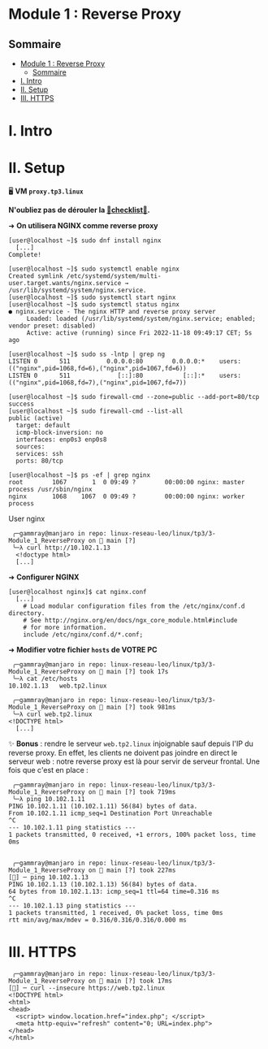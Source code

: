 # Module 1 : Reverse Proxy


## Sommaire

- [Module 1 : Reverse Proxy](#module-1--reverse-proxy)
  - [Sommaire](#sommaire)
- [I. Intro](#i-intro)
- [II. Setup](#ii-setup)
- [III. HTTPS](#iii-https)

# I. Intro

# II. Setup

🖥️ **VM `proxy.tp3.linux`**

**N'oubliez pas de dérouler la [📝**checklist**📝](../../2/README.md#checklist).**

➜ **On utilisera NGINX comme reverse proxy**

```
[user@localhost ~]$ sudo dnf install nginx
  [...]
Complete!
```

```
[user@localhost ~]$ sudo systemctl enable nginx
Created symlink /etc/systemd/system/multi-user.target.wants/nginx.service → /usr/lib/systemd/system/nginx.service.
[user@localhost ~]$ sudo systemctl start nginx
[user@localhost ~]$ sudo systemctl status nginx
● nginx.service - The nginx HTTP and reverse proxy server
     Loaded: loaded (/usr/lib/systemd/system/nginx.service; enabled; vendor preset: disabled)
     Active: active (running) since Fri 2022-11-18 09:49:17 CET; 5s ago
```

```
[user@localhost ~]$ sudo ss -lntp | grep ng
LISTEN 0      511          0.0.0.0:80        0.0.0.0:*    users:(("nginx",pid=1068,fd=6),("nginx",pid=1067,fd=6))
LISTEN 0      511             [::]:80           [::]:*    users:(("nginx",pid=1068,fd=7),("nginx",pid=1067,fd=7))
```

```
[user@localhost ~]$ sudo firewall-cmd --zone=public --add-port=80/tcp
success
[user@localhost ~]$ sudo firewall-cmd --list-all
public (active)
  target: default
  icmp-block-inversion: no
  interfaces: enp0s3 enp0s8
  sources: 
  services: ssh
  ports: 80/tcp
```

```
[user@localhost ~]$ ps -ef | grep nginx
root        1067       1  0 09:49 ?        00:00:00 nginx: master process /usr/sbin/nginx
nginx       1068    1067  0 09:49 ?        00:00:00 nginx: worker process
```
User nginx

```
 ╭─gammray@manjaro in repo: linux-reseau-leo/linux/tp3/3-Module_1_ReverseProxy on  main [?] 
 ╰─λ curl http://10.102.1.13
  <!doctype html>
  [...]
```

➜ **Configurer NGINX**


```
[user@localhost nginx]$ cat nginx.conf 
  [...]
    # Load modular configuration files from the /etc/nginx/conf.d directory.
    # See http://nginx.org/en/docs/ngx_core_module.html#include
    # for more information.
    include /etc/nginx/conf.d/*.conf;
```

➜ **Modifier votre fichier `hosts` de VOTRE PC**

```
 ╭─gammray@manjaro in repo: linux-reseau-leo/linux/tp3/3-Module_1_ReverseProxy on  main [?] took 17s
 ╰─λ cat /etc/hosts
10.102.1.13   web.tp2.linux
```

```
 ╭─gammray@manjaro in repo: linux-reseau-leo/linux/tp3/3-Module_1_ReverseProxy on  main [?] took 981ms
 ╰─λ curl web.tp2.linux
<!DOCTYPE html>
  [...]
```

✨ **Bonus** : rendre le serveur `web.tp2.linux` injoignable sauf depuis l'IP du reverse proxy. En effet, les clients ne doivent pas joindre en direct le serveur web : notre reverse proxy est là pour servir de serveur frontal. Une fois que c'est en place :
```
 ╭─gammray@manjaro in repo: linux-reseau-leo/linux/tp3/3-Module_1_ReverseProxy on  main [?] took 719ms
 ╰─λ ping 10.102.1.11
PING 10.102.1.11 (10.102.1.11) 56(84) bytes of data.
From 10.102.1.11 icmp_seq=1 Destination Port Unreachable
^C
--- 10.102.1.11 ping statistics ---
1 packets transmitted, 0 received, +1 errors, 100% packet loss, time 0ms


 ╭─gammray@manjaro in repo: linux-reseau-leo/linux/tp3/3-Module_1_ReverseProxy on  main [?] took 227ms
[🔴] ─ ping 10.102.1.13
PING 10.102.1.13 (10.102.1.13) 56(84) bytes of data.
64 bytes from 10.102.1.13: icmp_seq=1 ttl=64 time=0.316 ms
^C
--- 10.102.1.13 ping statistics ---
1 packets transmitted, 1 received, 0% packet loss, time 0ms
rtt min/avg/max/mdev = 0.316/0.316/0.316/0.000 ms
```

# III. HTTPS

```
 ╭─gammray@manjaro in repo: linux-reseau-leo/linux/tp3/3-Module_1_ReverseProxy on  main [?] took 17ms
[🔴] ─ curl --insecure https://web.tp2.linux
<!DOCTYPE html>
<html>
<head>
  <script> window.location.href="index.php"; </script>
  <meta http-equiv="refresh" content="0; URL=index.php">
</head>
</html>
```